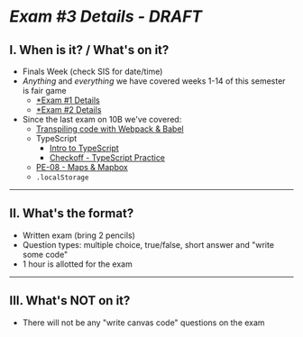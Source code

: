 # *Exam #3 Details - DRAFT*

## I. When is it? / What's on it?
- Finals Week (check SIS for date/time)
- *Anything* and *everything* we have covered weeks 1-14 of this semester is fair game
  - [*Exam #1 Details](exam-1-details.md)
  - [*Exam #2 Details](exam-2-details.md)
- Since the last exam on 10B we've covered:
  - [Transpiling code with Webpack & Babel](bundling-transpiling.md)
  - TypeScript
    - [Intro to TypeScript](https://github.com/tonethar/IGME-330-Master/blob/master/notes/intro-typescript.md)
    - [Checkoff - TypeScript Practice](../checkoffs/typescript-practice.md)
  - [PE-08 - Maps & Mapbox](../pe/pe-08.md)
  - `.localStorage`

<hr>

## II. What's the format?
- Written exam (bring 2 pencils)
- Question types: multiple choice, true/false, short answer and "write some code"
- 1 hour is allotted for the exam

<hr>

## III. What's NOT on it?

- There will not be any "write canvas code" questions on the exam
